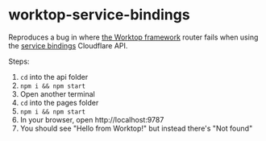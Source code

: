 # worktop-service-bindings

Reproduces a bug in where [the Worktop framework](https://github.com/lukeed/worktop/tree/next) router fails when using the [service bindings](https://developers.cloudflare.com/pages/functions/bindings/#service-bindings) Cloudflare API.

Steps:
1. `cd` into the api folder
2. `npm i && npm start`
3. Open another terminal
4. `cd` into the pages folder
5. `npm i && npm start`
6. In your browser, open http://localhost:9787
7. You should see "Hello from Worktop!" but instead there's "Not found"